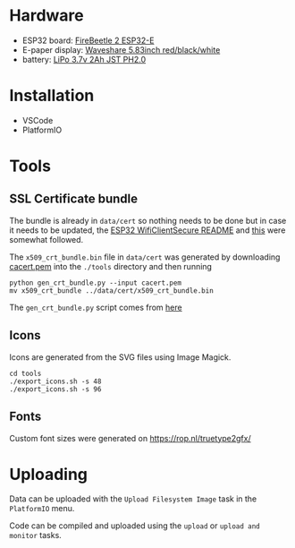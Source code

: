 # Hardware

- ESP32 board: [FireBeetle 2 ESP32-E](https://wiki.dfrobot.com/FireBeetle_Board_ESP32_E_SKU_DFR0654)
- E-paper display: [Waveshare 5.83inch red/black/white](https://www.waveshare.com/product/displays/e-paper/epaper-1/5.83inch-e-paper-hat-b.htm)
- battery: [LiPo 3.7v 2Ah JST PH2.0](https://www.digikey.com/en/products/detail/adafruit-industries-llc/2011/6612469)

# Installation

- VSCode
- PlatformIO

# Tools

## SSL Certificate bundle

The bundle is already in `data/cert` so nothing needs to be done but in case it needs to be updated, the [ESP32 WifiClientSecure README](https://github.com/espressif/arduino-esp32/tree/master/libraries/WiFiClientSecure#using-a-bundle-of-root-certificate-authority-certificates) and [this](https://docs.espressif.com/projects/esp-idf/en/latest/esp32/api-reference/protocols/esp_crt_bundle.html#generating-the-list-of-root-certificates) were somewhat followed.

The `x509_crt_bundle.bin` file in `data/cert` was generated by downloading [cacert.pem](https://curl.se/docs/caextract.html) into the `./tools` directory and then running
```
python gen_crt_bundle.py --input cacert.pem
mv x509_crt_bundle ../data/cert/x509_crt_bundle.bin
```

The `gen_crt_bundle.py` script comes from [here](https://github.com/espressif/esp-idf/blob/master/components/mbedtls/esp_crt_bundle/gen_crt_bundle.py)

## Icons

Icons are generated from the SVG files using Image Magick.

```
cd tools
./export_icons.sh -s 48
./export_icons.sh -s 96
```

## Fonts

Custom font sizes were generated on https://rop.nl/truetype2gfx/

# Uploading

Data can be uploaded with the `Upload Filesystem Image` task in the `PlatformIO` menu.

Code can be compiled and uploaded using the `upload` or `upload and monitor` tasks.